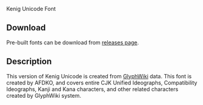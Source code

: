 Kenig Unicode Font
## Download

Pre-built fonts can be download from
[releases page](http://github.com/nataliakeniganti/Kenig-Unicode/releases).

## Description

This version of Kenig Unicode is created from
[GlyphWiki](http://glyphwiki.org/) data. This font is created by
AFDKO, and covers entire CJK Unified Ideographs, Compatibility
Ideographs, Kanji and Kana characters, and other related characters
created by GlyphWiki system.
